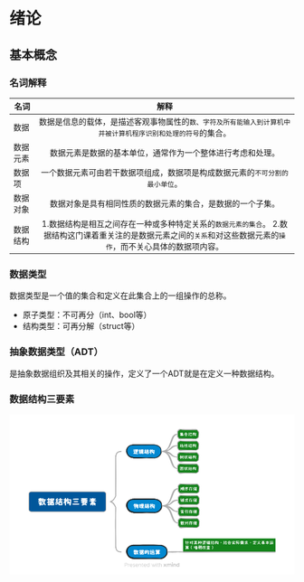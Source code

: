 # 绪论

## 基本概念

### 名词解释

| 名词 | 解释 |
| ------------- | :-----------: |
| 数据   | 数据是信息的载体，是描述客观事物属性的`数、字符及所有能输入到计算机中并被计算机程序识别和处理的符号`的集合。 |
| 数据元素 |数据元素是数据的基本单位，通常作为一个整体进行考虑和处理。|
| 数据项   | 一个数据元素可由若干数据项组成，数据项是构成数据元素的`不可分割的最小单位`。 |
| 数据对象   | 数据对象是具有相同性质的数据元素的集合，是数据的一个子集。 |
| 数据结构   | 1.数据结构是相互之间存在一种或多种特定关系的`数据元素的集合`。 2.数据结构这门课着重关注的是数据元素之间的`关系`和对这些数据元素的`操作`，而不关心具体的数据项内容。|

### 数据类型

数据类型是一个值的集合和定义在此集合上的一组操作的总称。
* 原子类型：不可再分（int、bool等）
* 结构类型：可再分解（struct等）

### 抽象数据类型（ADT）

是抽象数据组织及其相关的操作，定义了一个ADT就是在定义一种数据结构。

### 数据结构三要素
![An image](./images/%E6%95%B0%E6%8D%AE%E7%BB%93%E6%9E%84%E4%B8%89%E8%A6%81%E7%B4%A0.png)



